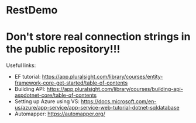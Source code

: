 # RestDemo
# Don't store real connection strings in the public repository!!!

Useful links:
* EF tutorial: https://app.pluralsight.com/library/courses/entity-framework-core-get-started/table-of-contents
* Building API: https://app.pluralsight.com/library/courses/building-api-aspdotnet-core/table-of-contents
* Setting up Azure using VS: https://docs.microsoft.com/en-us/azure/app-service/app-service-web-tutorial-dotnet-sqldatabase
* Automapper: https://automapper.org/
